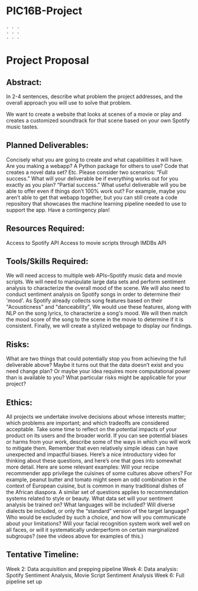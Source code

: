 # PIC16B-Project
```
. . .
. . .
. . .
```

# Project Proposal

## Abstract:
In 2-4 sentences, describe what problem the project addresses, and the overall approach you will use to solve that problem.

We want to create a website that looks at scenes of a movie or play and creates a customized soundtrack for that scene based on your own Spotify music tastes.

## Planned Deliverables:
Concisely what you are going to create and what capabilities it will have. Are you making a webapp? A Python package for others to use? Code that creates a novel data set? Etc. Please consider two scenarios:
“Full success.” What will your deliverable be if everything works out for you exactly as you plan?
“Partial success.” What useful deliverable will you be able to offer even if things don’t 100% work out? For example, maybe you aren’t able to get that webapp together, but you can still create a code repository that showcases the machine learning pipeline needed to use to support the app. Have a contingency plan!
## Resources Required:
Access to Spotify API
Access to movie scripts through IMDBs API

## Tools/Skills Required:
We will need access to multiple web APIs–Spotify music data and movie scripts. We will need to manipulate large data sets and perform sentiment analysis to characterize the overall mood of the scene. We will also need to conduct sentiment analysis on Spotify songs in order to determine their 'mood'. As Spotify already collects song features based on their "Acousticness" and "danceability", We would use these features, along with NLP on the song lyrics, to characterize a song's mood.
We will then match the mood score of the song to the scene in the movie to determine if it is consistent. Finally, we will create a stylized webpage to display our findings.
## Risks:
What are two things that could potentially stop you from achieving the full deliverable above? Maybe it turns out that the data doesn’t exist and you need change plan? Or maybe your idea requires more computational power than is available to you? What particular risks might be applicable for your project?
## Ethics:
All projects we undertake involve decisions about whose interests matter; which problems are important; and which tradeoffs are considered acceptable. Take some time to reflect on the potential impacts of your product on its users and the broader world. If you can see potential biases or harms from your work, describe some of the ways in which you will work to mitigate them. Remember that even relatively simple ideas can have unexpected and impactful biases. Here’s a nice introductory video for thinking about these questions, and here’s one that goes into somewhat more detail. Here are some relevant examples:
Will your recipe recommender app privilege the cuisines of some cultures above others? For example, peanut butter and tomato might seem an odd combination in the context of European cuisine, but is common in many traditional dishes of the African diaspora. A similar set of questions applies to recommendation systems related to style or beauty.
What data set will your sentiment analysis be trained on? What languages will be included? Will diverse dialects be included, or only the “standard” version of the target language? Who would be excluded by such a choice, and how will you communicate about your limitations?
Will your facial recognition system work well well on all faces, or will it systematically underperform on certain marginalized subgroups? (see the videos above for examples of this.)
## Tentative Timeline:
Week 2: Data acquisition and prepping pipeline
Week 4: Data analysis: Spotify Sentiment Analysis, Movie Script Sentiment Analysis
Week 6: Full pipeline set up
